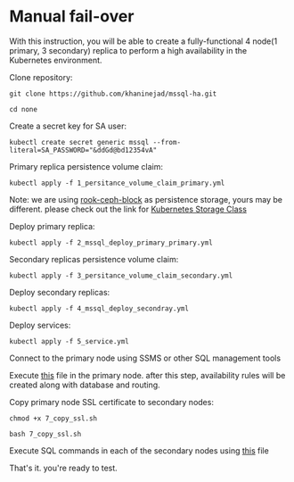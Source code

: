
# Manual fail-over

With this instruction, you will be able to create a fully-functional 4 node(1 primary, 3 secondary) replica to perform a high availability in the Kubernetes environment.

Clone repository:

```git clone https://github.com/khaninejad/mssql-ha.git ```

``` cd none ```

Create a secret key for SA user:

``` kubectl create secret generic mssql --from-literal=SA_PASSWORD="&ddGd@bd12354vA" ```

Primary replica persistence volume claim:

``` kubectl apply -f 1_persitance_volume_claim_primary.yml ```

Note: we are using [rook-ceph-block](https://github.com/rook/rook/blob/master/Documentation/ceph-block.md) as persistence storage, yours may be different. please check out the link for [Kubernetes Storage Class](https://kubernetes.io/docs/concepts/storage/storage-classes/)


Deploy primary replica:

``` kubectl apply -f 2_mssql_deploy_primary_primary.yml ```

Secondary replicas persistence volume claim:

``` kubectl apply -f 3_persitance_volume_claim_secondary.yml ```

Deploy secondary replicas:

``` kubectl apply -f 4_mssql_deploy_secondray.yml ```

Deploy services:

``` kubectl apply -f 5_service.yml ```

Connect to the primary node using SSMS or other SQL  management tools

Execute [this](/6_sql_primary.sql) file in the primary node. after this step, availability rules will be created along with database and routing.

Copy primary node SSL certificate to secondary nodes:

``` chmod +x 7_copy_ssl.sh  ```

``` bash 7_copy_ssl.sh  ```

Execute SQL  commands in each of the secondary nodes using [this](/8_sql_secondary.sql) file

That's it. you're ready to test.